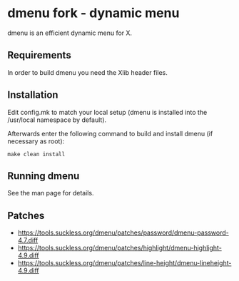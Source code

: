 # dmenu fork - dynamic menu

dmenu is an efficient dynamic menu for X.


## Requirements

In order to build dmenu you need the Xlib header files.


## Installation

Edit config.mk to match your local setup (dmenu is installed into
the /usr/local namespace by default).

Afterwards enter the following command to build and install dmenu
(if necessary as root):

    make clean install


## Running dmenu

See the man page for details.

## Patches

- https://tools.suckless.org/dmenu/patches/password/dmenu-password-4.7.diff
- https://tools.suckless.org/dmenu/patches/highlight/dmenu-highlight-4.9.diff
- https://tools.suckless.org/dmenu/patches/line-height/dmenu-lineheight-4.9.diff
